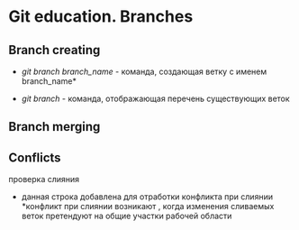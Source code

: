 # Git education. Branches 

## Branch creating

* *git branch branch_name* - команда, создающая ветку с именем branch_name*

*  *git branch* - команда, отображающая перечень существующих веток

## Branch merging

## Conflicts

проверка слияния

* данная строка добавлена для отработки конфликта при слиянии
 *конфликт при слиянии возникают , когда изменения сливаемых веток претендуют на общие участки рабочей области
 
